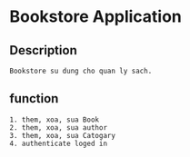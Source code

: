 # Bookstore Application

## Description
    Bookstore su dung cho quan ly sach. 
## function
    
    1. them, xoa, sua Book
    2. them, xoa, sua author
    3. them, xoa, sua Catogary
    4. authenticate loged in
    

